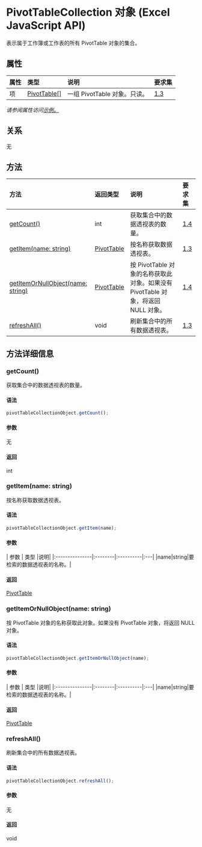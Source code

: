 # <a name="pivottablecollection-object-javascript-api-for-excel"></a>PivotTableCollection 对象 (Excel JavaScript API)

表示属于工作簿或工作表的所有 PivotTable 对象的集合。

## <a name="properties"></a>属性

| 属性       | 类型    |说明| 要求集|
|:---------------|:--------|:----------|:----|
|项|[PivotTable[]](pivottable.md)|一组 PivotTable 对象。只读。|[1.3](../requirement-sets/excel-api-requirement-sets.md)|

_请参阅属性访问[示例。](#property-access-examples)_

## <a name="relationships"></a>关系
无


## <a name="methods"></a>方法

| 方法           | 返回类型    |说明| 要求集|
|:---------------|:--------|:----------|:----|
|[getCount()](#getcount)|int|获取集合中的数据透视表的数量。|[1.4](../requirement-sets/excel-api-requirement-sets.md)|
|[getItem(name: string)](#getitemname-string)|[PivotTable](pivottable.md)|按名称获取数据透视表。|[1.3](../requirement-sets/excel-api-requirement-sets.md)|
|[getItemOrNullObject(name: string)](#getitemornullobjectname-string)|[PivotTable](pivottable.md)|按 PivotTable 对象的名称获取此对象。如果没有 PivotTable 对象，将返回 NULL 对象。|[1.4](../requirement-sets/excel-api-requirement-sets.md)|
|[refreshAll()](#refreshall)|void|刷新集合中的所有数据透视表。|[1.3](../requirement-sets/excel-api-requirement-sets.md)|

## <a name="method-details"></a>方法详细信息


### <a name="getcount"></a>getCount()
获取集合中的数据透视表的数量。

#### <a name="syntax"></a>语法
```js
pivotTableCollectionObject.getCount();
```

#### <a name="parameters"></a>参数
无

#### <a name="returns"></a>返回
int

### <a name="getitemname-string"></a>getItem(name: string)
按名称获取数据透视表。

#### <a name="syntax"></a>语法
```js
pivotTableCollectionObject.getItem(name);
```

#### <a name="parameters"></a>参数
| 参数       | 类型    |说明|
|:---------------|:--------|:----------|:---|
|name|string|要检索的数据透视表的名称。|

#### <a name="returns"></a>返回
[PivotTable](pivottable.md)

### <a name="getitemornullobjectname-string"></a>getItemOrNullObject(name: string)
按 PivotTable 对象的名称获取此对象。如果没有 PivotTable 对象，将返回 NULL 对象。

#### <a name="syntax"></a>语法
```js
pivotTableCollectionObject.getItemOrNullObject(name);
```

#### <a name="parameters"></a>参数
| 参数       | 类型    |说明|
|:---------------|:--------|:----------|:---|
|name|string|要检索的数据透视表的名称。|

#### <a name="returns"></a>返回
[PivotTable](pivottable.md)

### <a name="refreshall"></a>refreshAll()
刷新集合中的所有数据透视表。

#### <a name="syntax"></a>语法
```js
pivotTableCollectionObject.refreshAll();
```

#### <a name="parameters"></a>参数
无

#### <a name="returns"></a>返回
void
